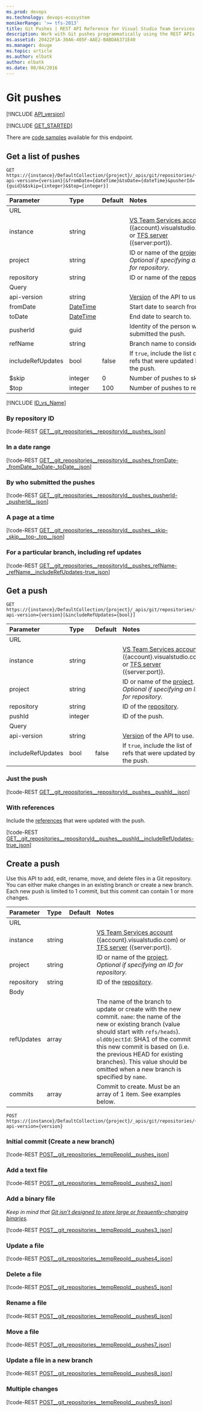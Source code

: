 ```yaml
---
ms.prod: devops
ms.technology: devops-ecosystem
monikerRange: '>= tfs-2013'
title: Git Pushes | REST API Reference for Visual Studio Team Services and Team Foundation Server
description: Work with Git pushes programmatically using the REST APIs for Visual Studio Team Services and Team Foundation Server.
ms.assetid: 20422F1A-30A6-405F-AAE2-BABDA6371E40
ms.manager: douge
ms.topic: article
ms.author: elbatk
author: elbatk
ms.date: 08/04/2016
---
```


# Git pushes
[!INCLUDE [API_version](../_data/version.md)]

[!INCLUDE [GET_STARTED](../_data/get-started.md)]

There are [code samples](https://github.com/Microsoft/vsts-dotnet-samples/blob/master/ClientLibrary/Snippets/Microsoft.TeamServices.Samples.Client/Git/PushesSample.cs) available for this endpoint.


## Get a list of pushes

```no-highlight
GET https://{instance}/DefaultCollection/{project}/_apis/git/repositories/{repository}/pushes?api-version={version}[&fromDate={dateTime}&toDate={dateTime}&pusherId={guid}&$skip={integer}&$top={integer}]
```

| Parameter  | Type     | Default | Notes
|:-----------|:---------|:--------|:----------------------------------------------------------------------------------------------------------------------------
| URL
| instance   | string   |         | [VS Team Services account](/vsts/integrate/get-started/rest/basics) ({account}.visualstudio.com) or [TFS server](/vsts/integrate/get-started/rest/basics) ({server:port}).
| project    | string   |         | ID or name of the [project](../tfs/projects.md). *Optional if specifying an ID for repository.*
| repository | string   |         | ID or name of the [repository](./repositories.md).
| Query
| api-version| string   |         | [Version](../../concepts/rest-api-versioning.md) of the API to use.
| fromDate   | [DateTime](http://msdn.microsoft.com/en-us/library/az4se3k1.aspx) |         | Start date to search from.
| toDate     | [DateTime](http://msdn.microsoft.com/en-us/library/az4se3k1.aspx) |         | End date to search to.
| pusherId   | guid     |         | Identity of the person who submitted the push.
| refName    | string   |         | Branch name to consider.
| includeRefUpdates| bool	| false		| If `true`, include the list of refs that were updated by the push.
| $skip      | integer  | 0       | Number of pushes to skip.
| $top       | integer  | 100     | Number of pushes to return.

[!INCLUDE [ID_vs_Name](_data/id_or_name.md)]

### By repository ID

[!code-REST [GET__git_repositories__repositoryId__pushes_json](./_data/pushes/GET__git_repositories__repositoryId__pushes.json)]

### In a date range

[!code-REST [GET__git_repositories__repositoryId__pushes_fromDate-_fromDate__toDate-_toDate__json](./_data/pushes/GET__git_repositories__repositoryId__pushes_fromDate-_fromDate__toDate-_toDate_.json)]

### By who submitted the pushes

[!code-REST [GET__git_repositories__repositoryId__pushes_pusherId-_pusherId__json](./_data/pushes/GET__git_repositories__repositoryId__pushes_pusherId-_pusherId_.json)]

### A page at a time

[!code-REST [GET__git_repositories__repositoryId__pushes__skip-_skip___top-_top__json](./_data/pushes/GET__git_repositories__repositoryId__pushes__skip-_skip___top-_top_.json)]

### For a particular branch, including ref updates

[!code-REST [GET__git_repositories__repositoryId__pushes_refName-_refName__includeRefUpdates-true_json](./_data/pushes/GET__git_repositories__repositoryId__pushes_refName-_refName__includeRefUpdates-true.json)]


## Get a push

```
GET https://{instance}/DefaultCollection/{project}/_apis/git/repositories/{repository}/pushes/{pushId}?api-version={version}[&includeRefUpdates={bool}]
```

| Parameter         | Type     | Default | Notes
|:------------------|:---------|:--------|:-----------------------------------------------------------------------------------------------------------------------------------------
| URL
| instance          | string   |         | [VS Team Services account](/vsts/integrate/get-started/rest/basics) ({account}.visualstudio.com) or [TFS server](/vsts/integrate/get-started/rest/basics) ({server:port}).
| project           | string   |         | ID or name of the [project](../tfs/projects.md). *Optional if specifying an ID for repository.*
| repository        | string   |         | ID of the [repository](./repositories.md).
| pushId            | integer  |         | ID of the push.
| Query
| api-version       | string   |         | [Version](../../concepts/rest-api-versioning.md) of the API to use.
| includeRefUpdates | bool     | false   | If `true`, include the list of refs that were updated by the push.

### Just the push

[!code-REST [GET__git_repositories__repositoryId__pushes__pushId__json](./_data/pushes/GET__git_repositories__repositoryId__pushes__pushId_.json)]

### With references
<a name="withreferences" />

Include the [references](./refs.md) that were updated with the push.

[!code-REST [GET__git_repositories__repositoryId__pushes__pushId__includeRefUpdates-true_json](./_data/pushes/GET__git_repositories__repositoryId__pushes__pushId__includeRefUpdates-true.json)]

## Create a push

Use this API to add, edit, rename, move, and delete files in a Git repository.
You can either make changes in an existing branch or create a new branch.
Each new push is limited to 1 commit, but this commit can contain 1 or more changes.

| Parameter         | Type     | Default | Notes
|:------------------|:---------|:--------|:-----------------------------------------------------------------------------------------------------------------------------------------
| URL
| instance          | string   |         | [VS Team Services account](/vsts/integrate/get-started/rest/basics) ({account}.visualstudio.com) or [TFS server](/vsts/integrate/get-started/rest/basics) ({server:port}).
| project           | string   |         | ID or name of the [project](../tfs/projects.md). *Optional if specifying an ID for repository.*
| repository        | string   |         | ID of the [repository](./repositories.md).
| Body
| refUpdates        | array    |         | The name of the branch to update or create with the new commit. ```name```: the name of the new or existing branch (value should start with ```refs/heads```). ```oldObjectId```: SHA1 of the commit this new commit is based on (i.e. the previous HEAD for existing branches). This value should be omitted when a new branch is specified by ```name```. 
| commits           | array    |         | Commit to create. Must be an array of 1 item. See examples below.

```no-highlight
POST https://{instance}/DefaultCollection/{project}/_apis/git/repositories/{repository}/pushes?api-version={version}
```

### Initial commit (Create a new branch)

[!code-REST [POST__git_repositories__tempRepoId__pushes_json](./_data/pushes/POST__git_repositories__tempRepoId__pushes.json)]

### Add a text file

[!code-REST [POST__git_repositories__tempRepoId__pushes2_json](./_data/pushes/POST__git_repositories__tempRepoId__pushes2.json)]

### Add a binary file

*Keep in mind that [Git isn't designed to store large or frequently-changing binaries](https://visualstudio.com/docs/git/manage-large-files).*

[!code-REST [POST__git_repositories__tempRepoId__pushes3_json](./_data/pushes/POST__git_repositories__tempRepoId__pushes3.json)]

### Update a file

[!code-REST [POST__git_repositories__tempRepoId__pushes4_json](./_data/pushes/POST__git_repositories__tempRepoId__pushes4.json)]

### Delete a file

[!code-REST [POST__git_repositories__tempRepoId__pushes5_json](./_data/pushes/POST__git_repositories__tempRepoId__pushes5.json)]

### Rename a file

[!code-REST [POST__git_repositories__tempRepoId__pushes6_json](./_data/pushes/POST__git_repositories__tempRepoId__pushes6.json)]

### Move a file

[!code-REST [POST__git_repositories__tempRepoId__pushes7_json](./_data/pushes/POST__git_repositories__tempRepoId__pushes7.json)]

### Update a file in a new branch

[!code-REST [POST__git_repositories__tempRepoId__pushes8_json](./_data/pushes/POST__git_repositories__tempRepoId__pushes8.json)]


### Multiple changes

[!code-REST [POST__git_repositories__tempRepoId__pushes9_json](./_data/pushes/POST__git_repositories__tempRepoId__pushes9.json)]

